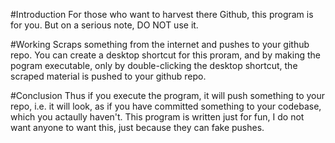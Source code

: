 #Introduction
For those who want to harvest there Github, this program is for you. But on a serious note, DO NOT use it.

#Working
Scraps something from the internet and pushes to your github repo. You can create a desktop shortcut for this proram, and by making the pogram executable, only by double-clicking the desktop shortcut, the scraped material is pushed to your github repo.

#Conclusion
Thus if you execute the program, it will push something to your repo, i.e. it will look, as if you have committed something to your codebase, which you actaully haven't.
This program is written just for fun, I do not want anyone to want this, just because they can fake pushes.

